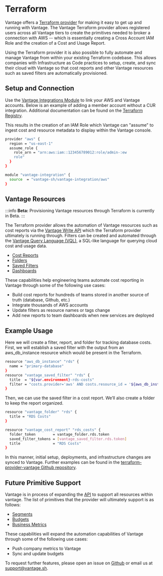 # Terraform

Vantage offers a [Terraform provider](https://registry.terraform.io/providers/vantage-sh/vantage/latest) for making it easy to get up and running with Vantage. The Vantage Terraform provider allows registered users across all Vantage tiers to create the primitives needed to broker a connection with AWS -- which is essentially creating a Cross Account IAM Role and the creation of a Cost and Usage Report.

Using the Terraform provider it is also possible to fully automate and manage Vantage from within your existing Terraform codebase. This allows companies with Infrastructure as Code practices to setup, create, and sync their cloud with Vantage so that cost reports and other Vantage resources such as saved filters are automatically provisioned.

## Setup and Connection

Use the [Vantage Integrations Module](https://registry.terraform.io/modules/vantage-sh/vantage-integration/aws/latest) to link your AWS and Vantage accounts. Below is an example of adding a member account without a CUR integration. Additional documentation can be found on the [Terraform Registry](https://registry.terraform.io/modules/vantage-sh/vantage-integration/aws/latest).

This results in the creation of an IAM Role which Vantage can "assume" to ingest cost and resource metadata to display within the Vantage console.

```bash
provider "aws" {
  region = "us-east-1"
  assume_role {
    role_arn = "arn:aws:iam::123456789012:role/admin-:ew
    role"
  }
}

module "vantage-integration" {
  source  = "vantage-sh/vantage-integration/aws"
}
```

## Vantage Resources

:::info
**Beta:** Provisioning Vantage resources through Terraform is currently in Beta.
:::

The Terraform provider allows the automation of Vantage resources such as cost reports via the [Vantage Write API](https://vantage.readme.io/v2.0/reference/createcostreport) which the Terraform provider ultimately is running through. Filters can be created and automated through the [Vantage Query Language (VQL)](/vql), a SQL-like language for querying cloud cost and usage data.

- [Cost Reports](/cost_reports)
- [Folders](/cost_reports#folders)
- [Saved Filters](/cost_reports#saved-filters)
- [Dashboards](/cost_reports#dashboards)

These capabilities help engineering teams automate cost reporting in Vantage through some of the following use cases:

- Build cost reports for hundreds of teams stored in another source of truth (database, Github, etc.)
- Integrate thousands of AWS accounts
- Update filters as resource names or tags change
- Add new reports to team dashboards when new services are deployed

## Example Usage

Here we will create a filter, report, and folder for tracking database costs. First, we will establish a saved filter with the output from an aws_db_instance resource which would be present in the Terraform.

```bash
resource "aws_db_instance" "rds" {
  name = "primary-database"
}
resource "vantage_saved_filter" "rds" {
  title  = "${var.environment}-rds-costs"
  filter = "costs.provider='aws' AND costs.resource_id = '${aws_db_instance.core-rds[0].arn}' AND costs.service = 'Amazon Relational Database Service'"
}
```

Then, we can use the saved filter in a cost report. We’ll also create a folder to keep the report organized.

```bash
resource "vantage_folder" "rds" {
  title = "RDS Costs"
}

resource "vantage_cost_report" "rds_costs" {
  folder_token        = vantage_folder.rds.token
  saved_filter_tokens = [vantage_saved_filter.rds.token]
  title               = "RDS Costs"
}
```

In this manner, initial setup, deployments, and infrastructure changes are synced to Vantage. Further examples can be found in the [terraform-provider-vantage Github repository](https://github.com/vantage-sh/terraform-provider-vantage/tree/main/examples).

## Future Primitive Support

Vantage is in process of expanding the [API](https://vantage.readme.io/v2.0/reference/createcostreport) to support all resources within vantage. The list of primitives that the provider will ultimately support is as follows:

- [Segments](/segments)
- [Budgets](/budgets)
- [Business Metrics](/per_unit_costs#importing-business-metrics)

These capabilities will expand the automation capabilities of Vantage through some of the following use cases:

- Push company metrics to Vantage
- Sync and update budgets

To request further features, please open an issue on [Github](https://github.com/vantage-sh/terraform-aws-vantage-integration) or email us at support@vantage.sh.
